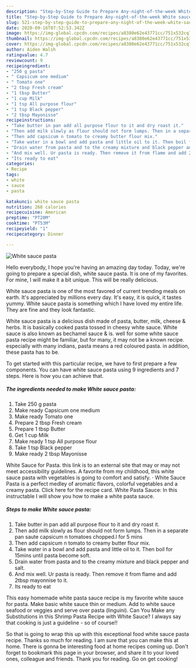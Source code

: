 ```yaml
---
description: "Step-by-Step Guide to Prepare Any-night-of-the-week White sauce pasta"
title: "Step-by-Step Guide to Prepare Any-night-of-the-week White sauce pasta"
slug: 521-step-by-step-guide-to-prepare-any-night-of-the-week-white-sauce-pasta
date: 2020-09-16T07:52:53.342Z
image: https://img-global.cpcdn.com/recipes/a8380e62e43771cc/751x532cq70/white-sauce-pasta-recipe-main-photo.jpg
thumbnail: https://img-global.cpcdn.com/recipes/a8380e62e43771cc/751x532cq70/white-sauce-pasta-recipe-main-photo.jpg
cover: https://img-global.cpcdn.com/recipes/a8380e62e43771cc/751x532cq70/white-sauce-pasta-recipe-main-photo.jpg
author: Aiden Walsh
ratingvalue: 4.7
reviewcount: 9
recipeingredient:
- "250 g pasta"
- " Capsicum one medium"
- " Tomato one"
- "2 tbsp Fresh cream"
- "1 tbsp Butter"
- "1 cup Milk"
- "1 tsp All purpose flour"
- "1 tsp Black pepper"
- "2 tbsp Mayonisse"
recipeinstructions:
- "Take butter in pan add all purpose flour to it and dry roast it."
- "Then add milk slowly as flour should not form lumps. Then in a separate pan saute capsicum n tomatoes chopped.l for 5 mins"
- "Then add capsicum n tomato to creamy butter flour mix."
- "Take water in a bowl and add pasta and little oil to it. Then boil for 15mins until pasta become soft."
- "Drain water from pasta and to the creamy mixture and black pepper and salt."
- "And mix well. Ur pasta is ready. Then remove it from flame and add 2tbsp mayonnise to it."
- "Its ready to eat"
categories:
- Recipe
tags:
- white
- sauce
- pasta

katakunci: white sauce pasta 
nutrition: 268 calories
recipecuisine: American
preptime: "PT20M"
cooktime: "PT53M"
recipeyield: "1"
recipecategory: Dinner

---
```



![White sauce pasta](https://img-global.cpcdn.com/recipes/a8380e62e43771cc/751x532cq70/white-sauce-pasta-recipe-main-photo.jpg)

Hello everybody, I hope you're having an amazing day today. Today, we're going to prepare a special dish, white sauce pasta. It is one of my favorites. For mine, I will make it a bit unique. This will be really delicious.

White sauce pasta is one of the most favored of current trending meals on earth. It's appreciated by millions every day. It's easy, it is quick, it tastes yummy. White sauce pasta is something which I have loved my entire life. They are fine and they look fantastic.

White sauce pasta is a delicious dish made of pasta, butter, milk, cheese &amp; herbs. It is basically cooked pasta tossed in cheesy white sauce. White sauce is also known as bechamel sauce &amp; is. well for some white sauce pasta recipe might be familiar, but for many, it may not be a known recipe. especially with many indians, pasta means a red coloured pasta. in addition, these pasta has to be.


To get started with this particular recipe, we have to first prepare a few components. You can have white sauce pasta using 9 ingredients and 7 steps. Here is how you can achieve that.

<!--inarticleads1-->

##### The ingredients needed to make White sauce pasta:

1. Take 250 g pasta
1. Make ready  Capsicum one medium
1. Make ready  Tomato one
1. Prepare 2 tbsp Fresh cream
1. Prepare 1 tbsp Butter
1. Get 1 cup Milk
1. Make ready 1 tsp All purpose flour
1. Take 1 tsp Black pepper
1. Make ready 2 tbsp Mayonisse


White Sauce for Pasta. this link is to an external site that may or may not meet accessibility guidelines. A favorite from my childhood, this white sauce pasta with vegetables is going to comfort and satisfy. · White Sauce Pasta is a perfect medley of aromatic flavors, colorful vegetables and a creamy pasta. Click here for the recipe card. White Pasta Sauce: In this instructable I will show you how to make a white pasta sauce. 

<!--inarticleads2-->

##### Steps to make White sauce pasta:

1. Take butter in pan add all purpose flour to it and dry roast it.
1. Then add milk slowly as flour should not form lumps. Then in a separate pan saute capsicum n tomatoes chopped.l for 5 mins
1. Then add capsicum n tomato to creamy butter flour mix.
1. Take water in a bowl and add pasta and little oil to it. Then boil for 15mins until pasta become soft.
1. Drain water from pasta and to the creamy mixture and black pepper and salt.
1. And mix well. Ur pasta is ready. Then remove it from flame and add 2tbsp mayonnise to it.
1. Its ready to eat


This easy homemade white pasta sauce recipe is my favorite white sauce for pasta. Make basic white sauce thin or medium. Add to white sauce seafood or veggies and serve over pasta (linguini). Can You Make any Substitutions in this Shrimp Pasta Recipe with White Sauce? I always say that cooking is just a guideline - so of course!! 

So that is going to wrap this up with this exceptional food white sauce pasta recipe. Thanks so much for reading. I am sure that you can make this at home. There is gonna be interesting food at home recipes coming up. Don't forget to bookmark this page in your browser, and share it to your loved ones, colleague and friends. Thank you for reading. Go on get cooking!

